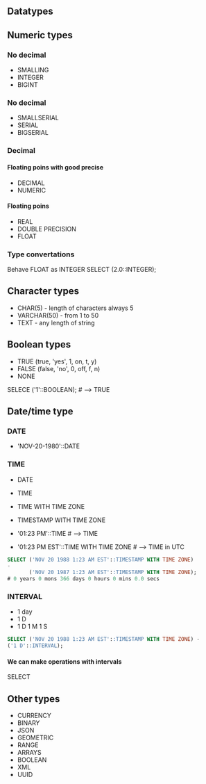 ## Datatypes

## Numeric types
### No decimal
- SMALLING
- INTEGER
- BIGINT

### No decimal
- SMALLSERIAL
- SERIAL
- BIGSERIAL

### Decimal
#### Floating poins with good precise
- DECIMAL
- NUMERIC

#### Floating poins
- REAL
- DOUBLE PRECISION
- FLOAT

### Type convertations
Behave FLOAT as INTEGER
SELECT (2.0::INTEGER);

## Character types
- CHAR(5)      - length of characters always 5
- VARCHAR(50)  - from 1 to 50
- TEXT         - any length of string

## Boolean types
- TRUE (true, 'yes', 1, on, t, y)
- FALSE (false, 'no', 0, off, f, n)
- NONE

SELECE ('1'::BOOLEAN); # --> TRUE

## Date/time type
### DATE
- 'NOV-20-1980'::DATE

### TIME
- DATE
- TIME
- TIME WITH TIME ZONE
- TIMESTAMP WITH TIME ZONE

- '01:23 PM'::TIME  # --> TIME
- '01:23 PM EST'::TIME WITH TIME ZONE  # --> TIME in UTC

```sql
SELECT ('NOV 20 1988 1:23 AM EST'::TIMESTAMP WITH TIME ZONE)
-
       ('NOV 20 1987 1:23 AM EST'::TIMESTAMP WITH TIME ZONE);
# 0 years 0 mons 366 days 0 hours 0 mins 0.0 secs
```

### INTERVAL
- 1 day
- 1 D
- 1 D 1 M 1 S

```sql
SELECT ('NOV 20 1988 1:23 AM EST'::TIMESTAMP WITH TIME ZONE) -
('1 D'::INTERVAL);
```

#### We can make operations with intervals
SELECT

## Other types
- CURRENCY
- BINARY
- JSON
- GEOMETRIC
- RANGE
- ARRAYS
- BOOLEAN
- XML
- UUID

